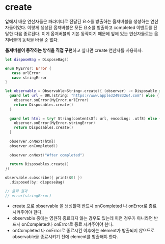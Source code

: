 # create

앞에서 배운 연산자들은 파라미터로 전달된 요소를 방출하는 옵져버블을 생성하는 연산자들이었다. 이렇게 생성된 옵져버블은 모든 요소를 방출하고 completed 이벤트를 전달한 다음 종료된다.
이게 옵져버블의 기본 동작이기 때문에 앞에 있는 연산자들로는 옵져버블의 동작을 바꿀 순 없다.

**옵져버블이 동작하는 방식을 직접 구현**하고 싶다면 create 연산자를 사용하자. 

```swift
let disposeBag = DisposeBag()

enum MyError: Error {
   case urlError
   case stringError
}

let observable = Observable<String>.create({ (observer) -> Disposable in
  guard let url = URL(string: "https://www.apple3249832u4.com") else {
    observer.onError(MyError.urlError)
    return Disposables.create()
  }
  
  guard let html = try? String(contentsOf: url, encoding: .utf8) else {
    observer.onError(MyError.stringError)
    return Disposables.create()
  }
  
  observer.onNext(html)
  observer.onCompleted()
  
  observer.onNext("After completed")
  
  return Disposables.create()
})

observable.subscribe({ print($0) })
  .disposed(by: disposeBag)

// 출력 결과
// error(stringError)
```

* create 으로 observable 을 생성할때 반드시 onCompleted 나 onError로 종료시켜주어야 한다.
 * observable 중에는 영원히 종료되지 않는 경우도 있는데 이런 경우가 아니라면 반드시 onCompleted나 onError로 종료 시켜주어야 한다.
* onCompleted 나 onError로 종료시킨 이후에는 element가 방출되지 않으므로 observable을 종료시키기 전에 element를 방출해야 한다.  
